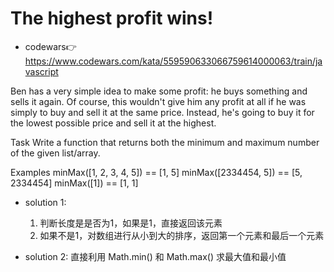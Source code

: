 # The highest profit wins!
- codewars👉https://www.codewars.com/kata/559590633066759614000063/train/javascript

Ben has a very simple idea to make some profit: he buys something and sells it again. Of course, this wouldn't give him any profit at all if he was simply to buy and sell it at the same price. Instead, he's going to buy it for the lowest possible price and sell it at the highest.

Task
Write a function that returns both the minimum and maximum number of the given list/array.

Examples
minMax([1, 2, 3, 4, 5])   == [1, 5]
minMax([2334454, 5])   == [5, 2334454]
minMax([1])           == [1, 1]

- solution 1:
  1. 判断长度是是否为1，如果是1，直接返回该元素
  2. 如果不是1，对数组进行从小到大的排序，返回第一个元素和最后一个元素

- solution 2:
  直接利用 Math.min() 和 Math.max() 求最大值和最小值